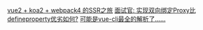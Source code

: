 [vue2 + koa2 + webpack4 的SSR之旅](https://juejin.im/post/5ab7bfe3f265da237b220e1e)
[面试官: 实现双向绑定Proxy比defineproperty优劣如何?](https://juejin.im/post/5acd0c8a6fb9a028da7cdfaf)
[可能是vue-cli最全的解析了……](https://juejin.im/post/5b2872516fb9a00e8626e34f#heading-1)
